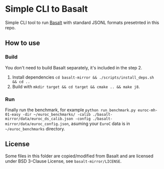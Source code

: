 # Simple CLI to Basalt

Simple CLI tool to run [Basalt](https://vision.in.tum.de/research/vslam/basalt) with standard JSONL formats presetnted in this repo.

## How to use

### Build

You don't need to build Basalt separately, it's included in the step 2.

1. Install dependencies `cd basalt-mirror && ./scripts/install_deps.sh && cd ..`
2. Build with `mkdir target && cd target && cmake .. && make j8`.

### Run

Finally run the benchmark, for example `python run_benchmark.py euroc-mh-01-easy -dir ~/euroc_benchmarks/ -calib ./basalt-mirror/data/euroc_ds_calib.json -config ./basalt-mirror/data/euroc_config.json`, asuming your `EuroC` data is in `~/euroc_benchmarks` directory.

## License

Some files in this folder are copied/modified from Basalt and are licensed under BSD 3-Clause License, see `basalt-mirror/LICENSE`.
